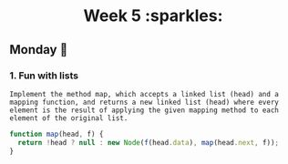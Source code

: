 <h1 align="center" >Week 5 :sparkles:</h1>

## Monday :calendar:
### 1. Fun with lists
``Implement the method map, which accepts a linked list (head) and a mapping function, and returns a new linked list (head)
where every element is the result of applying the given mapping method to each element of the original list.``
```js
function map(head, f) {
  return !head ? null : new Node(f(head.data), map(head.next, f));
}
```
